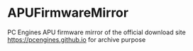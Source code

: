 # APUFirmwareMirror
PC Engines APU firmware mirror of the official download site https://pcengines.github.io for archive purpose

